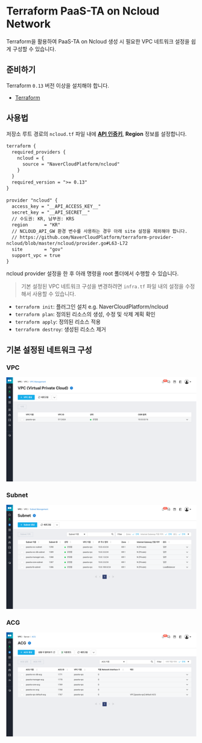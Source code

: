 # Terraform PaaS-TA on Ncloud Network

Terraform을 활용하여 PaaS-TA on Ncloud 생성 시 필요한 VPC 네트워크 설정을 쉽게 구성할 수 있습니다.

## 준비하기

Terraform `0.13` 버전 이상을 설치해야 합니다.

- [Terraform](https://www.terraform.io/downloads.html)

## 사용법

저장소 루트 경로의 `ncloud.tf` 파일 내에 **[API 인증키](https://www.gov-ncloud.com/mypage/manage/authkey)**, **Region** 정보를 설정합니다.

```hcl
terraform {
  required_providers {
    ncloud = {
      source = "NaverCloudPlatform/ncloud"
    }
  }
  required_version = ">= 0.13"
}

provider "ncloud" {
  access_key = "__API_ACCESS_KEY__"
  secret_key = "__API_SECRET__"
  // 수도권: KR, 남부권: KRS
  region      = "KR"
  // NCLOUD_API_GW 환경 변수를 사용하는 경우 아래 site 설정을 제외해야 합니다.
  // https://github.com/NaverCloudPlatform/terraform-provider-ncloud/blob/master/ncloud/provider.go#L63-L72
  site        = "gov"
  support_vpc = true
}
```

ncloud provider 설정을 한 후 아래 명령을 root 폴더에서 수행할 수 있습니다.

> 기본 설정된 VPC 네트워크 구성을 변경하려면 `infra.tf` 파일 내의 설정을 수정해서 사용할 수 있습니다.

- `terraform init`: 플러그인 설치 e.g. NaverCloudPlatform/ncloud
- `terraform plan`: 정의된 리소스의 생성, 수정 및 삭제 계획 확인
- `terraform apply`: 정의된 리소스 적용
- `terraform destroy`: 생성된 리소스 제거

## 기본 설정된 네트워크 구성

### VPC

![](docs/assets/images/vpc-network_vpc.png)

### Subnet

![](docs/assets/images/vpc-network_subnet.png)

### ACG

![](docs/assets/images/vpc-compute_acg.png)

